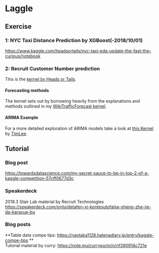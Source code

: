 # Laggle

## Exercise
### 1: NYC Taxi Distance Prediction by XGBoost(-2018/10/01)  
https://www.kaggle.com/headsortails/nyc-taxi-eda-update-the-fast-the-curious/notebook  

### 2: Recruit Customer Number prediction   
This is the [kernel by Heads or Tails](https://www.kaggle.com/headsortails/be-my-guest-recruit-restaurant-eda/data).  

#### Forecasting methods  
The kernel sets out by borrowing heavily from the explanations and methods outlined in my [WikiTrafficForecast kernel](https://www.kaggle.com/headsortails/wiki-traffic-forecast-exploration-wtf-eda).  

#### ARIMA Example  
For a more detailed exploration of ARIMA models take a look at [this Kernel](https://www.kaggle.com/timolee/feeling-hungry-a-beginner-s-guide-to-arima-models) by [TimLee](https://www.kaggle.com/timolee).  



## Tutorial
### Blog post
https://towardsdatascience.com/my-secret-sauce-to-be-in-top-2-of-a-kaggle-competition-57cff0677d3c  

### Speakerdeck
2018.3 Stair Lab material by Recruit Technologies  
https://speakerdeck.com/smly/detafen-xi-kontesutofalse-sheng-zhe-jie-da-karaxue-bu  

### Blog posts
**Table data compe tips: https://naotaka1128.hatenadiary.jp/entry/kaggle-compe-tips **  
Tutorial material by curry: https://note.mu/currypurin/n/nf390914c721e   
